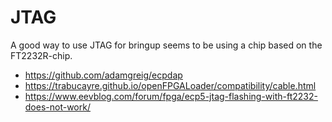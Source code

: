 # JTAG
A good way to use JTAG for bringup seems to be using a chip based on the FT2232R-chip.
- https://github.com/adamgreig/ecpdap
- https://trabucayre.github.io/openFPGALoader/compatibility/cable.html
- https://www.eevblog.com/forum/fpga/ecp5-jtag-flashing-with-ft2232-does-not-work/

